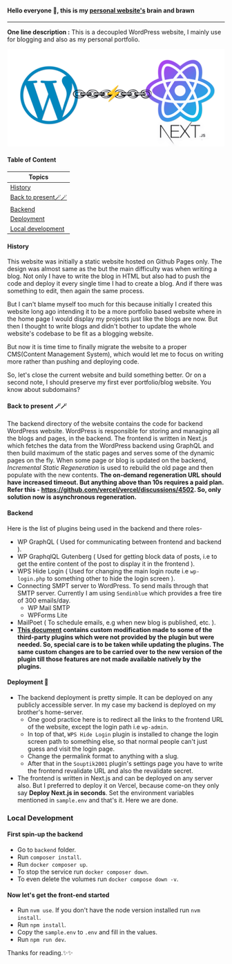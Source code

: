 #### Hello everyone 👋, this is my [personal website's](https://souptik.dev) brain and brawn

---

**One line description :**
This is a decoupled WordPress website, I mainly use for blogging and also as my personal portfolio.

![Decoupled WordPress Banner](./docs/images/RepoLogo.png)

#### Table of Content

| Topics |
| --- |
| [History](#history) |
| [Back to present🪄🪄](#back-to-present-) |
| [Backend](#backend) |
| [Deployment](#deployment-) |
| [Local development](#local-development) |

#### History

This website was initially a static website hosted on Github Pages only. The design was almost same as the but the main difficulty was when writing a blog. Not only I have to write the blog in HTML but also had to push the code and deploy it every single time I had to create a blog. And if there was something to edit, then again the same process.

But I can't blame myself too much for this because initially I created this website long ago intending it to be a more portfolio based website where in the home page I would display my projects just like the blogs are now.
But then I thought to write blogs and didn't bother to update the whole website's codebase to be fit as a blogging website.

But now it is time time to finally migrate the website to a proper CMS(Content Management System), which would let me to focus on writing more rather than pushing and deploying code.

So, let's close the current website and build something better. Or on a second note, I should preserve my first ever portfolio/blog website. You know about subdomains?

#### Back to present 🪄🪄

The backend directory of the website contains the code for backend WordPress website. WordPress is responsible for storing and managing all the blogs and pages, in the backend.
The frontend is written in Next.js which fetches the data from the WordPress backend using GraphQL and then build maximum of the static pages and serves some of the dynamic pages on the fly.
When some page or blog is updated on the backend, *Incremental Static Regeneration* is used to rebuild the old page and then populate with the new contents.
**The on-demand regeneration URL should have increased timeout. But anything above than 10s requires a paid plan. Refer this - <https://github.com/vercel/vercel/discussions/4502>. So, only solution now is asynchronous regeneration.**

#### Backend

Here is the list of plugins being used in the backend and there roles-

- WP GraphQL ( Used for communicating between frontend and backend ).
- WP GraphqlQL Gutenberg ( Used for getting block data of posts, i.e to get the entire content of the post to display it in the frontend ).
- WPS Hide Login ( Used for changing the main login route i.e `wp-login.php` to something other to hide the login screen ).
- Connecting SMPT server to WordPress. To send mails through that SMTP server. Currently I am using `Sendinblue` which provides a free tire of 300 emails/day.
  - WP Mail SMTP
  - WPForms Lite
- MailPoet ( To schedule emails, e.g when new blog is published, etc. ).
- **[This document](https://github.com/Souptik2001/Souptik2001.github.io/blob/master/docs/README.md) contains custom modification made to some of the third-party plugins which were not provided by the plugin but were needed. So, special care is to be taken while updating the plugins. The same custom changes are to be carried over to the new version of the plugin till those features are not made available natively by the plugins.**

#### Deployment 💾

- The backend deployment is pretty simple. It can be deployed on any publicly accessible server. In my case my backend is deployed on my brother's home-server.
  - One good practice here is to redirect all the links to the frontend URL of the website, except the login path i.e `wp-admin`.
  - In top of that, `WPS Hide Login` plugin is installed to change the login screen path to something else, so that normal people can't just guess and visit the login page.
  - Change the permalink format to anything with a slug.
  - After that in the `Souptik2001` plugin's settings page you have to write the frontend revalidate URL and also the revalidate secret.
- The frontend is written in Next.js and can be deployed on any server also. But I preferred to deploy it on Vercel, because come-on they only say **Deploy Next.js in seconds**.
Set the environment variables mentioned in `sample.env` and that's it. Here we are done.

### Local Development

#### First spin-up the backend

- Go to `backend` folder.
- Run `composer install`.
- Run `docker composer up`.
- To stop the service run `docker composer down`.
- To even delete the volumes run `docker compose down -v`.

#### Now let's get the front-end started

- Run `nvm use`. If you don't have the node version installed run `nvm install`.
- Run `npm install`.
- Copy the `sample.env` to `.env` and fill in the values.
- Run `npm run dev`.

Thanks for reading.✨✨
